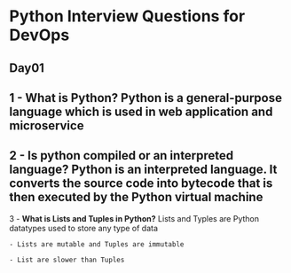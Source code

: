 # Python Interview Questions for DevOps

## Day01

1 -  **What is Python?**
Python is a general-purpose language which is used in web application and microservice
---

2 - **Is python compiled or an interpreted language?**
Python is an interpreted language. It converts the source code into bytecode that is then executed by the Python virtual machine
---

3 - **What is Lists and Tuples in Python?**
Lists and Typles are Python datatypes used to store any type of data

    - Lists are mutable and Tuples are immutable

    - List are slower than Tuples  
